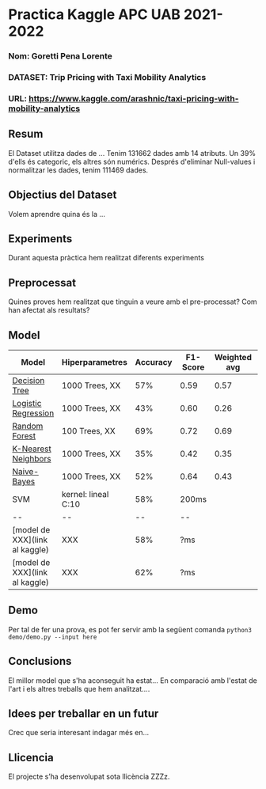 # Practica Kaggle APC UAB 2021-2022

### Nom: Goretti Pena Lorente
### DATASET: Trip Pricing with Taxi Mobility Analytics
### URL: https://www.kaggle.com/arashnic/taxi-pricing-with-mobility-analytics

## Resum
El Dataset utilitza dades de ...
Tenim 131662 dades amb 14 atributs. Un 39% d'ells és categoric, els altres són numérics. Després d'eliminar Null-values i normalitzar les dades, tenim 111469 dades.

## Objectius del Dataset
Volem aprendre quina és la ...

## Experiments
Durant aquesta pràctica hem realitzat diferents experiments

## Preprocessat
Quines proves hem realitzat que tinguin a veure amb el pre-processat? Com han afectat als resultats?

## Model
| Model | Hiperparametres | Accuracy | F1-Score | Weighted avg | Temps |
| -- | -- | -- | -- | -- | -- |
| [Decision Tree](https://github.com/gorettipena/CasKaggle_APC/blob/fe79da990ffa64f5a9ae8da5f15bb615ec75b600/Decision%20Tree.ipynb) | 1000 Trees, XX | 57% | 0.59 | 0.57 | 13.2 ms |
| [Logistic Regression](https://github.com/gorettipena/CasKaggle_APC/blob/31479c50999e94d14b4db97f90aa0a06042df440/Logistic%20Regression.ipynb) | 1000 Trees, XX | 43% | 0.60 | 0.26 | 5.98 ms |
| [Random Forest](link) | 100 Trees, XX | 69% | 0.72 |  0.69 | 866 ms |
| [K-Nearest Neighbors](link) | 1000 Trees, XX | 35% | 0.42 | 0.35 | 37.2 s |
| [Naive-Bayes](link) | 1000 Trees, XX | 52% | 0.64 |  0.43 | 32.6 ms |
| SVM | kernel: lineal C:10 | 58% | 200ms |
| -- | -- | -- | -- |
| [model de XXX](link al kaggle) | XXX | 58% | ?ms |
| [model de XXX](link al kaggle) | XXX | 62% | ?ms |

## Demo
Per tal de fer una prova, es pot fer servir amb la següent comanda
``` python3 demo/demo.py --input here ```

## Conclusions
El millor model que s'ha aconseguit ha estat... 
En comparació amb l'estat de l'art i els altres treballs que hem analitzat....

## Idees per treballar en un futur
Crec que seria interesant indagar més en... 

## Llicencia
El projecte s’ha desenvolupat sota llicència ZZZz.
